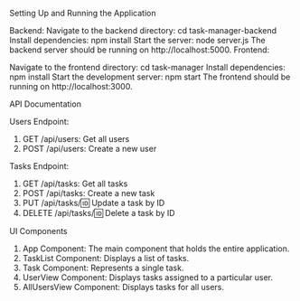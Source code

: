 Setting Up and Running the Application

Backend:
Navigate to the backend directory: cd task-manager-backend
Install dependencies: npm install
Start the server: node server.js
The backend server should be running on http://localhost:5000.
Frontend:

Navigate to the frontend directory: cd task-manager
Install dependencies: npm install
Start the development server: npm start
The frontend should be running on http://localhost:3000.

API Documentation

Users Endpoint:
1. GET /api/users: Get all users
2. POST /api/users: Create a new user

Tasks Endpoint:
1. GET /api/tasks: Get all tasks
2. POST /api/tasks: Create a new task
3. PUT /api/tasks/:id: Update a task by ID
4. DELETE /api/tasks/:id: Delete a task by ID

UI Components
1. App Component: The main component that holds the entire application.
2. TaskList Component: Displays a list of tasks.
3. Task Component: Represents a single task.
4. UserView Component: Displays tasks assigned to a particular user.
5. AllUsersView Component: Displays tasks for all users.